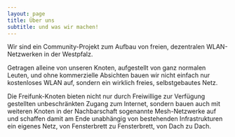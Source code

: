 ```yaml
---
layout: page
title: Über uns
subtitle: und was wir machen!
---
```


Wir sind ein Community-Projekt zum Aufbau von freien, dezentralen WLAN-Netzwerken in der Westpfalz.

Getragen alleine von unseren Knoten, aufgestellt von ganz normalen Leuten, und ohne kommerzielle Absichten bauen wir nicht einfach nur kostenloses WLAN auf, sondern ein wirklich freies, selbstgebautes Netz.

Die Freifunk-Knoten bieten nicht nur durch Freiwillige zur Verfügung gestellten unbeschränkten Zugang zum Internet, sondern bauen auch mit weiteren Knoten in der Nachbarschaft sogenannte Mesh-Netzwerke auf und schaffen damit am Ende unabhängig von bestehenden Infrastrukturen ein eigenes Netz, von Fensterbrett zu Fensterbrett, von Dach zu Dach.